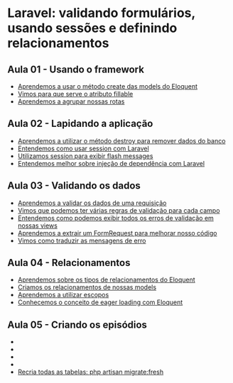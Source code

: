 # Laravel: validando formulários, usando sessões e definindo relacionamentos

## Aula 01 - Usando o framework
* [Aprendemos a usar o método create das models do Eloquent](#)
* [Vimos para que serve o atributo fillable](#)
* [Aprendemos a agrupar nossas rotas](#)

## Aula 02 - Lapidando a aplicação
* [Aprendemos a utilizar o método destroy para remover dados do banco](#)
* [Entendemos como usar session com Laravel](#)
* [Utilizamos session para exibir flash messages](#)
* [Entendemos melhor sobre injeção de dependência com Laravel](#)

## Aula 03 - Validando os dados
* [Aprendemos a validar os dados de uma requisição](#)
* [Vimos que podemos ter várias regras de validação para cada campo](#)
* [Entendemos como podemos exibir todos os erros de validação em nossas views](#)
* [Aprendemos a extrair um FormRequest para melhorar nosso código](#)
* [Vimos como traduzir as mensagens de erro](#)

## Aula 04 - Relacionamentos
* [Aprendemos sobre os tipos de relacionamentos do Eloquent](#)
* [Criamos os relacionamentos de nossas models](#)
* [Aprendemos a utilizar escopos](#)
* [Conhecemos o conceito de eager loading com Eloquent](#)
  
## Aula 05 - Criando os episódios
* [](#)
* [](#)
* [](#)
* [](#)
* [Recria todas as tabelas: php artisan migrate:fresh](#)
